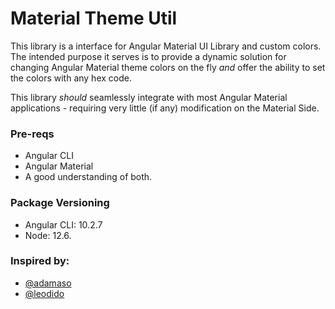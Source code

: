 # Material Theme Util

This library is a interface for Angular Material UI Library and custom colors. The intended purpose it serves is to provide a dynamic solution for changing Angular Material theme colors on the fly _and_ offer the ability to set the colors with any hex code.

This library _should_ seamlessly integrate with most Angular Material applications - requiring very little (if any) modification on the Material Side.

### Pre-reqs

- Angular CLI
- Angular Material
- A good understanding of both.

### Package Versioning

- Angular CLI: 10.2.7
- Node: 12.6.

### Inspired by:

- [@adamaso](https://stackblitz.com/edit/native-theming-form-medium)
- [@leodido](https://github.com/leodido/material-palette)
